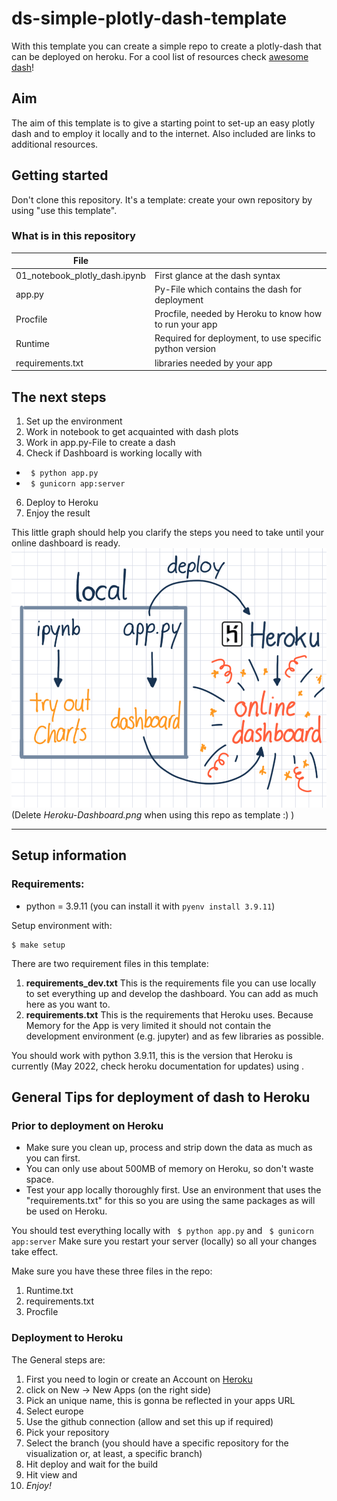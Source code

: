 # ds-simple-plotly-dash-template

With this template you can create a simple repo to create a plotly-dash that can be deployed on heroku.
For a cool list of resources check [awesome dash](https://github.com/ucg8j/awesome-dash)!

## Aim

The aim of this template is to give a starting point to set-up an easy plotly dash and to employ it locally and to the internet.
Also included are links to additional resources.

## Getting started

Don't clone this repository. It's a template: create your own repository by using "use this template".

### What is in this repository

| File                          |                                                         |
| ----------------------------- | ------------------------------------------------------- |
| 01_notebook_plotly_dash.ipynb | First glance at the dash syntax                         |
| app.py                        | Py-File which contains the dash for deployment           |
| Procfile                      | Procfile, needed by Heroku to know how to run your app  |
| Runtime                       | Required for deployment, to use specific python version |
| requirements.txt              | libraries needed by your app                            |

## The next steps

1. Set up the environment
2. Work in notebook to get acquainted with dash plots
3. Work in app.py-File to create a dash
4. Check if Dashboard is working locally with

- ` $ python app.py`
- ` $ gunicorn app:server`

6. Deploy to Heroku
7. Enjoy the result

This little graph should help you clarify the steps you need to take until your online dashboard is ready.
![from charts to dashboard to online dashboard deployed on heroku](Heroku-Dashboard.png)
(Delete *Heroku-Dashboard.png* when using this repo as template :) )

---
## Setup information

### Requirements:

- python = 3.9.11 (you can install it with `pyenv install 3.9.11`)

Setup environment with:

```console
$ make setup
```

There are two requirement files in this template: 
1. **requirements_dev.txt** This is the requirements file you can use locally to set everything up and develop the dashboard. You can add as much here as you want to. 
2. **requirements.txt** This is the requirements that Heroku uses. Because Memory for the App is very limited it should not contain the development environment (e.g. jupyter) and as few libraries as possible.

You should work with python 3.9.11, this is the version that Heroku is currently (May 2022, check heroku documentation for updates) using .

## General Tips for deployment of dash to Heroku

### Prior to deployment on Heroku

- Make sure you clean up, process and strip down the data as much as you can first.
- You can only use about 500MB of memory on Heroku, so don't waste space.
- Test your app locally thoroughly first. Use an environment that uses the "requirements.txt" for this so you are using the same packages as will be used on Heroku.

You should test everything locally with
` $ python app.py` and ` $ gunicorn app:server`
Make sure you restart your server (locally) so all your changes take effect.

Make sure you have these three files in the repo:

1. Runtime.txt
2. requirements.txt
3. Procfile

### Deployment to Heroku

The General steps are:

1. First you need to login or create an Account on [Heroku](https://Heroku.com)
2. click on New -> New Apps (on the right side)
3. Pick an unique name, this is gonna be reflected in your apps URL
4. Select europe
5. Use the github connection (allow and set this up if required)
6. Pick your repository
7. Select the branch (you should have a specific repository for the visualization or, at least, a specific branch)
8. Hit deploy and wait for the build
9. Hit view and
10. _Enjoy!_
